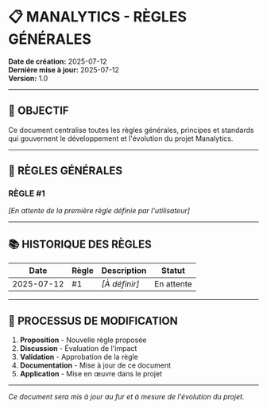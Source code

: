 # 📋 MANALYTICS - RÈGLES GÉNÉRALES
**Date de création:** 2025-07-12  
**Dernière mise à jour:** 2025-07-12  
**Version:** 1.0

---

## 🎯 **OBJECTIF**
Ce document centralise toutes les règles générales, principes et standards qui gouvernent le développement et l'évolution du projet Manalytics.

---

## 📜 **RÈGLES GÉNÉRALES**

### **RÈGLE #1**
*[En attente de la première règle définie par l'utilisateur]*

---

## 📚 **HISTORIQUE DES RÈGLES**

| Date | Règle | Description | Statut |
|------|-------|-------------|--------|
| 2025-07-12 | #1 | *[À définir]* | En attente |

---

## 🔄 **PROCESSUS DE MODIFICATION**

1. **Proposition** - Nouvelle règle proposée
2. **Discussion** - Évaluation de l'impact
3. **Validation** - Approbation de la règle
4. **Documentation** - Mise à jour de ce document
5. **Application** - Mise en œuvre dans le projet

---

*Ce document sera mis à jour au fur et à mesure de l'évolution du projet.* 